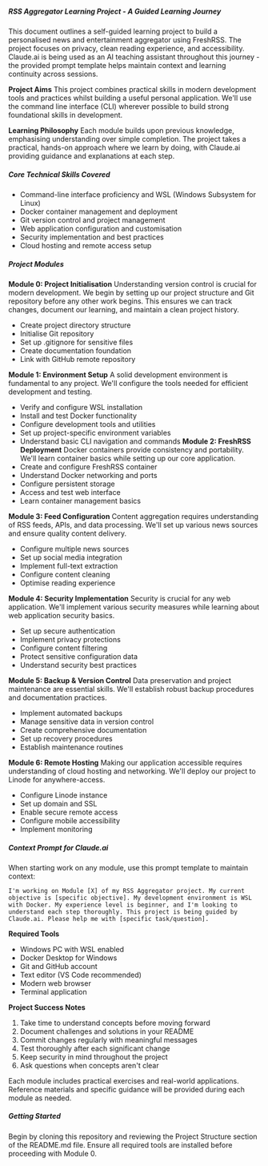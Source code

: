##### RSS Aggregator Learning Project - A Guided Learning Journey

This document outlines a self-guided learning project to build a personalised news and entertainment aggregator using FreshRSS. The project focuses on privacy, clean reading experience, and accessibility. Claude.ai is being used as an AI teaching assistant throughout this journey - the provided prompt template helps maintain context and learning continuity across sessions.

**Project Aims**
This project combines practical skills in modern development tools and practices whilst building a useful personal application. We'll use the command line interface (CLI) wherever possible to build strong foundational skills in development.

**Learning Philosophy**
Each module builds upon previous knowledge, emphasising understanding over simple completion. The project takes a practical, hands-on approach where we learn by doing, with Claude.ai providing guidance and explanations at each step.

##### Core Technical Skills Covered
- Command-line interface proficiency and WSL (Windows Subsystem for Linux)
- Docker container management and deployment
- Git version control and project management
- Web application configuration and customisation
- Security implementation and best practices
- Cloud hosting and remote access setup

##### Project Modules

**Module 0: Project Initialisation**
Understanding version control is crucial for modern development. We begin by setting up our project structure and Git repository before any other work begins. This ensures we can track changes, document our learning, and maintain a clean project history.
- Create project directory structure
- Initialise Git repository
- Set up .gitignore for sensitive files
- Create documentation foundation
- Link with GitHub remote repository

**Module 1: Environment Setup**
A solid development environment is fundamental to any project. We'll configure the tools needed for efficient development and testing.
- Verify and configure WSL installation
- Install and test Docker functionality
- Configure development tools and utilities
- Set up project-specific environment variables
- Understand basic CLI navigation and commands
**Module 2: FreshRSS Deployment**
Docker containers provide consistency and portability. We'll learn container basics while setting up our core application.
- Create and configure FreshRSS container
- Understand Docker networking and ports
- Configure persistent storage
- Access and test web interface
- Learn container management basics

**Module 3: Feed Configuration**
Content aggregation requires understanding of RSS feeds, APIs, and data processing. We'll set up various news sources and ensure quality content delivery.
- Configure multiple news sources
- Set up social media integration
- Implement full-text extraction
- Configure content cleaning
- Optimise reading experience

**Module 4: Security Implementation**
Security is crucial for any web application. We'll implement various security measures while learning about web application security basics.
- Set up secure authentication
- Implement privacy protections
- Configure content filtering
- Protect sensitive configuration data
- Understand security best practices

**Module 5: Backup & Version Control**
Data preservation and project maintenance are essential skills. We'll establish robust backup procedures and documentation practices.
- Implement automated backups
- Manage sensitive data in version control
- Create comprehensive documentation
- Set up recovery procedures
- Establish maintenance routines

**Module 6: Remote Hosting**
Making our application accessible requires understanding of cloud hosting and networking. We'll deploy our project to Linode for anywhere-access.
- Configure Linode instance
- Set up domain and SSL
- Enable secure remote access
- Configure mobile accessibility
- Implement monitoring

##### Context Prompt for Claude.ai
When starting work on any module, use this prompt template to maintain context:
```
I'm working on Module [X] of my RSS Aggregator project. My current objective is [specific objective]. My development environment is WSL with Docker. My experience level is beginner, and I'm looking to understand each step thoroughly. This project is being guided by Claude.ai. Please help me with [specific task/question].
```

**Required Tools**
- Windows PC with WSL enabled
- Docker Desktop for Windows
- Git and GitHub account
- Text editor (VS Code recommended)
- Modern web browser
- Terminal application

**Project Success Notes**
1. Take time to understand concepts before moving forward
2. Document challenges and solutions in your README
3. Commit changes regularly with meaningful messages
4. Test thoroughly after each significant change
5. Keep security in mind throughout the project
6. Ask questions when concepts aren't clear

Each module includes practical exercises and real-world applications. Reference materials and specific guidance will be provided during each module as needed.

##### Getting Started
Begin by cloning this repository and reviewing the Project Structure section of the README.md file. Ensure all required tools are installed before proceeding with Module 0.


